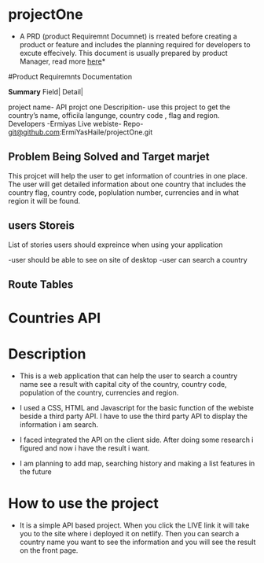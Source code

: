 # projectOne
* A PRD (product Requiremnt Documnet) is rreated before creating a product or feature and includes the planning required for developers to excute effecively. This document is usually prepared by product Manager, read more [here](http://www.atlassian.com/agile/product-manager/requirements)*

#Product Requiremnts Documentation

**Summary**
Field| Detail|

project name- API projct one
Descripition- use this project to get the country’s name, officila langunge, country code , flag and region. 
Developers -Ermiyas
Live webiste-
Repo- git@github.com:ErmiYasHaile/projectOne.git


## Problem Being Solved and Target marjet

This projcet will help the user to get information of countries in one place. The user will get detailed information about one country that includes the country flag, country code, poplulation number, currencies and in what region it will be found. 

## users Storeis 

List of stories users should expreince when using your application 

-user should be able to see on site of desktop 
-user can search a country 

## Route Tables
# Countries API

# Description
- This is a web application that can help the user to search a country name see a result with capital city of the country, country code, population of the country, currencies and region.

- I used a CSS, HTML and Javascript for the basic function of the webiste beside a third party API. I have to use the third party API to display the information i am search. 

- I faced integrated the API on the client side. After doing some research i figured and now i have the result i want. 

- I am planning to add map, searching history and making a list features in the future

# How to use the project

- It is a simple API based project. When you click the LIVE link it will take you to the site where i deployed it on netlify. Then you can search a country name you want to see the information and you will see the result on the front page. 

